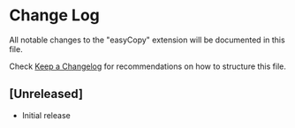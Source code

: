 # Change Log

All notable changes to the "easyCopy" extension will be documented in this file.

Check [Keep a Changelog](http://keepachangelog.com/) for recommendations on how to structure this file.

## [Unreleased]

- Initial release
